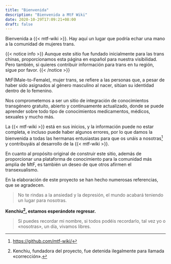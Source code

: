 ```yaml
---
title: "Bienvenida"
description: "Bienvenida a MtF Wiki"
date: 2020-10-29T17:09:21+08:00
draft: false
---
```


Bienvenida a {{< mtf-wiki >}}. Hay aquí un lugar que podría echar una mano a la comunidad de mujeres trans.

{{< notice info >}}
Aunque este sitio fue fundado inicialmente para las trans chinas, proporcionamos esta página en español para nuestra visibilidad. Pero también, si quieres contribuir información para trans en tu región, sigue por favor.
{{< /notice >}}

MtF(Male-to-Female), mujer trans, se refiere a las personas que, a pesar de haber sido asignados al género masculino al nacer, sitúan su identidad dentro de lo femenino. 

Nos comprometemos a ser un sitio de integración de conocimientos transgénero gratuito, abierto y continuamente actualizado, donde se puede aprender sobre todo tipo de conocimientos medicamentos, médicos, sexuales y mucho más.

La {{< mtf-wiki >}} está en sus inicios, y la información puede no estar completa, e incluso puede haber algunos errores, por lo que damos la bienvenida a todas las hermanas entusiastas para que os unáis a nosotras[^2] y contribuyáis al desarrollo de la {{< mtf-wiki >}}.

En cuanto al propósito original de construir este sitio, además de proporcionar una plataforma de conocimiento para la comunidad más amplia de MtF, es también un deseo de que otros afirmen el transexualismo.

En la elaboración de este proyecto se han hecho numerosas referencias, que se agradecen.

> No te rindas a la ansiedad y la depresión, el mundo acabará teniendo un lugar para nosotras.

**Kenchiu[^k], estamos esperándote regresar.**

> Si puedes recordar mi nombre, si todos podéis recordarlo, tal vez yo o «nosotras», un día, vivamos libres.

[^2]: https://github.com/mtf-wiki/

[^k]: Kenchiu, fundadora del proyecto, fue detenida ilegalmente para llamada «corrección».
